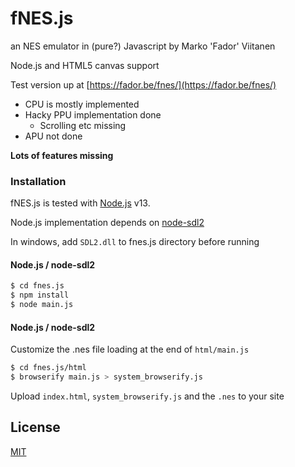 # fNES.js
an NES emulator in (pure?) Javascript by Marko 'Fador' Viitanen

Node.js and HTML5 canvas support

Test version up at [https://fador.be/fnes/](https://fador.be/fnes/)

- CPU is mostly implemented
- Hacky PPU implementation done
  - Scrolling etc missing
- APU not done

**Lots of features missing**

### Installation

fNES.js is tested with [Node.js](https://nodejs.org/) v13.

Node.js implementation depends on [node-sdl2](https://github.com/fador/node-sdl2)

In windows, add `SDL2.dll` to fnes.js directory before running

#### Node.js / node-sdl2
```sh
$ cd fnes.js
$ npm install
$ node main.js
```

#### Node.js / node-sdl2

Customize the .nes file loading at the end of `html/main.js`

```sh
$ cd fnes.js/html
$ browserify main.js > system_browserify.js
```

Upload `index.html`, `system_browserify.js` and the `.nes` to your site

License
----

[MIT](LICENSE)

